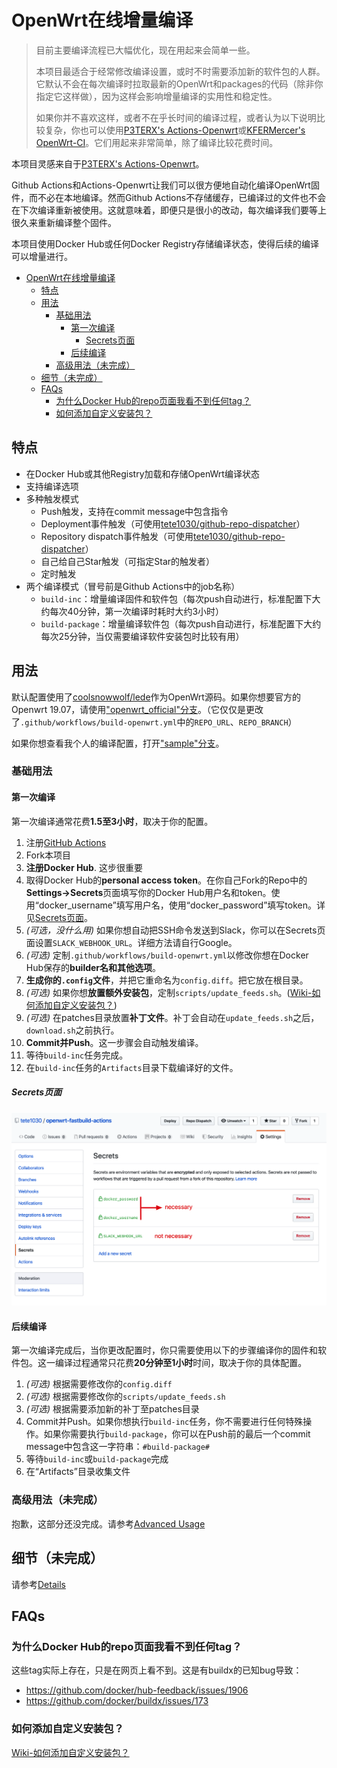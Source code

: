 OpenWrt在线增量编译
============================================================================

> 目前主要编译流程已大幅优化，现在用起来会简单一些。
>
> 本项目最适合于经常修改编译设置，或时不时需要添加新的软件包的人群。它默认不会在每次编译时拉取最新的OpenWrt和packages的代码（除非你指定它这样做），因为这样会影响增量编译的实用性和稳定性。
> 
> 如果你并不喜欢这样，或者不在乎长时间的编译过程，或者认为以下说明比较复杂，你也可以使用[P3TERX's Actions-Openwrt](https://github.com/P3TERX/Actions-OpenWrt)或[KFERMercer's OpenWrt-CI](https://github.com/KFERMercer/OpenWrt-CI)。它们用起来非常简单，除了编译比较花费时间。

本项目灵感来自于[P3TERX's Actions-Openwrt](https://github.com/P3TERX/Actions-OpenWrt)。

Github Actions和Actions-Openwrt让我们可以很方便地自动化编译OpenWrt固件，而不必在本地编译。然而Github Actions不存储缓存，已编译过的文件也不会在下次编译重新被使用。这就意味着，即便只是很小的改动，每次编译我们要等上很久来重新编译整个固件。

本项目使用Docker Hub或任何Docker Registry存储编译状态，使得后续的编译可以增量进行。

- [OpenWrt在线增量编译](#openwrt%e5%9c%a8%e7%ba%bf%e5%a2%9e%e9%87%8f%e7%bc%96%e8%af%91)
  - [特点](#%e7%89%b9%e7%82%b9)
  - [用法](#%e7%94%a8%e6%b3%95)
    - [基础用法](#%e5%9f%ba%e7%a1%80%e7%94%a8%e6%b3%95)
      - [第一次编译](#%e7%ac%ac%e4%b8%80%e6%ac%a1%e7%bc%96%e8%af%91)
        - [Secrets页面](#secrets%e9%a1%b5%e9%9d%a2)
      - [后续编译](#%e5%90%8e%e7%bb%ad%e7%bc%96%e8%af%91)
    - [高级用法（未完成）](#%e9%ab%98%e7%ba%a7%e7%94%a8%e6%b3%95%e6%9c%aa%e5%ae%8c%e6%88%90)
  - [细节（未完成）](#%e7%bb%86%e8%8a%82%e6%9c%aa%e5%ae%8c%e6%88%90)
  - [FAQs](#faqs)
    - [为什么Docker Hub的repo页面我看不到任何tag？](#%e4%b8%ba%e4%bb%80%e4%b9%88docker-hub%e7%9a%84repo%e9%a1%b5%e9%9d%a2%e6%88%91%e7%9c%8b%e4%b8%8d%e5%88%b0%e4%bb%bb%e4%bd%95tag)
    - [如何添加自定义安装包？](#%e5%a6%82%e4%bd%95%e6%b7%bb%e5%8a%a0%e8%87%aa%e5%ae%9a%e4%b9%89%e5%ae%89%e8%a3%85%e5%8c%85)

## 特点

- 在Docker Hub或其他Registry加载和存储OpenWrt编译状态
- 支持编译选项
- 多种触发模式
  - Push触发，支持在commit message中包含指令
  - Deployment事件触发（可使用[tete1030/github-repo-dispatcher](https://github.com/tete1030/github-repo-dispatcher)）
  - Repository dispatch事件触发（可使用[tete1030/github-repo-dispatcher](https://github.com/tete1030/github-repo-dispatcher)）
  - 自己给自己Star触发（可指定Star的触发者）
  - 定时触发
- 两个编译模式（冒号前是Github Actions中的job名称）
  - `build-inc`：增量编译固件和软件包（每次push自动进行，标准配置下大约每次40分钟，第一次编译时耗时大约3小时）
  - `build-package`：增量编译软件包（每次push自动进行，标准配置下大约每次25分钟，当仅需要编译软件安装包时比较有用）

## 用法

默认配置使用了[coolsnowwolf/lede](https://github.com/coolsnowwolf/lede)作为OpenWrt源码。如果你想要官方的Openwrt 19.07，请使用["openwrt_official"分支](https://github.com/tete1030/openwrt-fastbuild-actions/tree/openwrt_official)。（它仅仅是更改了`.github/workflows/build-openwrt.yml`中的`REPO_URL`、`REPO_BRANCH`）

如果你想查看我个人的编译配置，打开["sample"分支](https://github.com/tete1030/openwrt-fastbuild-actions/tree/sample)。

### 基础用法

#### 第一次编译

第一次编译通常花费**1.5至3小时**，取决于你的配置。

1. 注册[GitHub Actions](https://github.com/features/actions/signup)
2. Fork本项目
3. **注册Docker Hub**. 这步很重要
4. 取得Docker Hub的**personal access token**。在你自己Fork的Repo中的**Settings->Secrets**页面填写你的Docker Hub用户名和token。使用“docker_username”填写用户名，使用“docker_password”填写token。详见[Secrets页面](#secrets页面)。
5. *(可选，没什么用)* 如果你想自动把SSH命令发送到Slack，你可以在Secrets页面设置`SLACK_WEBHOOK_URL`。详细方法请自行Google。
6. *(可选)* 定制`.github/workflows/build-openwrt.yml`以修改你想在Docker Hub保存的**builder名和其他选项**。
7. **生成你的`.config`文件**，并把它重命名为`config.diff`。把它放在根目录。
8. *(可选)* 如果你想**放置额外安装包**，定制`scripts/update_feeds.sh`。([Wiki-如何添加自定义安装包？](https://github.com/tete1030/openwrt-fastbuild-actions/wiki/%E5%A6%82%E4%BD%95%E6%B7%BB%E5%8A%A0%E8%87%AA%E5%AE%9A%E4%B9%89%E5%AE%89%E8%A3%85%E5%8C%85%EF%BC%9F))
9. *(可选)* 在patches目录放置**补丁文件**。补丁会自动在`update_feeds.sh`之后，`download.sh`之前执行。
10. **Commit并Push**。这一步骤会自动触发编译。
11. 等待`build-inc`任务完成。
12. 在`build-inc`任务的`Artifacts`目录下载编译好的文件。

##### Secrets页面

![Secrets页面](imgs/secrets.png)

#### 后续编译

第一次编译完成后，当你更改配置时，你只需要使用以下的步骤编译你的固件和软件包。这一编译过程通常只花费**20分钟至1小时**时间，取决于你的具体配置。

1. *(可选)* 根据需要修改你的`config.diff`
2. *(可选)* 根据需要修改你的`scripts/update_feeds.sh`
3. *(可选)* 根据需要添加新的补丁至patches目录
4. Commit并Push。如果你想执行`build-inc`任务，你不需要进行任何特殊操作。如果你需要执行`build-package`，你可以在Push前的最后一个commit message中包含这一字符串：`#build-package#`
5. 等待`build-inc`或`build-package`完成
6. 在“Artifacts”目录收集文件

### 高级用法（未完成）

抱歉，这部分还没完成。请参考[Advanced Usage](README.md#advanced-usage)

## 细节（未完成）

请参考[Details](README.md#details)

## FAQs

### 为什么Docker Hub的repo页面我看不到任何tag？

这些tag实际上存在，只是在网页上看不到。这是有buildx的已知bug导致：
- https://github.com/docker/hub-feedback/issues/1906
- https://github.com/docker/buildx/issues/173


### 如何添加自定义安装包？

[Wiki-如何添加自定义安装包？](https://github.com/tete1030/openwrt-fastbuild-actions/wiki/%E5%A6%82%E4%BD%95%E6%B7%BB%E5%8A%A0%E8%87%AA%E5%AE%9A%E4%B9%89%E5%AE%89%E8%A3%85%E5%8C%85%EF%BC%9F)